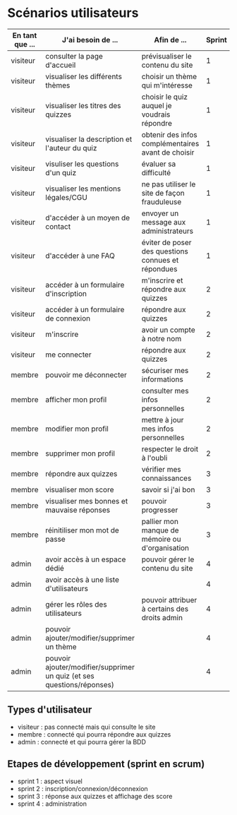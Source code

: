 # Scénarios utilisateurs

|En tant que ...|J'ai besoin de ...|Afin de ...|Sprint|
|---------------|------------------|-----------|------|
|visiteur|consulter la page d'accueil|prévisualiser le contenu du site|1|
|visiteur|visualiser les différents thèmes|choisir un thème qui m'intéresse|1|
|visiteur|visualiser les titres des quizzes|choisir le quiz auquel je voudrais répondre|1|
|visiteur|visualiser la description et l'auteur du quiz|obtenir des infos complémentaires avant de choisir|1|
|visiteur|visuliser les questions d'un quiz|évaluer sa difficulté|1|
|visiteur|visualiser les mentions légales/CGU|ne pas utiliser le site de façon frauduleuse|1|
|visiteur|d'accéder à un moyen de contact|envoyer un message aux administrateurs|1|
|visiteur|d'accéder à une FAQ|éviter de poser des questions connues et répondues|1|
|visiteur|accéder à un formulaire d'inscription|m'inscrire et répondre aux quizzes|2|
|visiteur|accéder à un formulaire de connexion|répondre aux quizzes|2|
|visiteur|m'inscrire|avoir un compte à notre nom|2|
|visiteur|me connecter|répondre aux quizzes|2|
|membre|pouvoir me déconnecter|sécuriser mes informations|2|
|membre|afficher mon profil|consulter mes infos personnelles|2|
|membre|modifier mon profil|mettre à jour mes infos personnelles|2|
|membre|supprimer mon profil|respecter le droit à l'oubli|2|
|membre|répondre aux quizzes|vérifier mes connaissances|3|
|membre|visualiser mon score|savoir si j'ai bon|3|
|membre|visualiser mes bonnes et mauvaise réponses|pouvoir progresser|3|
|membre|réinitiliser mon mot de passe|pallier mon manque de mémoire ou d'organisation|3|
|admin|avoir accès à un espace dédié|pouvoir gérer le contenu du site|4|
|admin|avoir accès à une liste d'utilisateurs||4|
|admin|gérer les rôles des utilisateurs|pouvoir attribuer à certains des droits admin|4|
|admin|pouvoir ajouter/modifier/supprimer un thème||4|
|admin|pouvoir ajouter/modifier/supprimer un quiz (et ses questions/réponses)||4|







## Types d'utilisateur
- visiteur : pas connecté mais qui consulte le site
- membre : connecté qui pourra répondre aux quizzes
- admin : connecté et qui pourra gérer la BDD

## Etapes de développement (sprint en scrum)

- sprint 1 : aspect visuel
- sprint 2 : inscription/connexion/déconnexion
- sprint 3 : réponse aux quizzes et affichage des score
- sprint 4 : administration